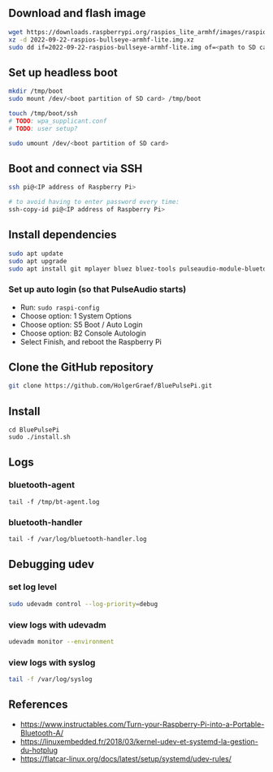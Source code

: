 ## Download and flash image

```sh
wget https://downloads.raspberrypi.org/raspios_lite_armhf/images/raspios_lite_armhf-2022-09-26/2022-09-22-raspios-bullseye-armhf-lite.img.xz
xz -d 2022-09-22-raspios-bullseye-armhf-lite.img.xz
sudo dd if=2022-09-22-raspios-bullseye-armhf-lite.img of=<path to SD card> bs=4M conv=fsync
```

## Set up headless boot

```sh
mkdir /tmp/boot
sudo mount /dev/<boot partition of SD card> /tmp/boot

touch /tmp/boot/ssh
# TODO: wpa_supplicant.conf
# TODO: user setup?

sudo umount /dev/<boot partition of SD card>
```

## Boot and connect via SSH

```sh
ssh pi@<IP address of Raspberry Pi>

# to avoid having to enter password every time:
ssh-copy-id pi@<IP address of Raspberry Pi>
```

## Install dependencies

```sh
sudo apt update
sudo apt upgrade
sudo apt install git mplayer bluez bluez-tools pulseaudio-module-bluetooth
```

### Set up auto login (so that PulseAudio starts)

* Run: `sudo raspi-config`
* Choose option: 1 System Options
* Choose option: S5 Boot / Auto Login
* Choose option: B2 Console Autologin
* Select Finish, and reboot the Raspberry Pi

## Clone the GitHub repository

```sh
git clone https://github.com/HolgerGraef/BluePulsePi.git
```

## Install

```
cd BluePulsePi
sudo ./install.sh
```

## Logs

### bluetooth-agent

```
tail -f /tmp/bt-agent.log
```

### bluetooth-handler

```
tail -f /var/log/bluetooth-handler.log
```

## Debugging udev

### set log level

```sh
sudo udevadm control --log-priority=debug
```

### view logs with udevadm

```sh
udevadm monitor --environment
```

### view logs with syslog

```sh
tail -f /var/log/syslog
```

## References

- https://www.instructables.com/Turn-your-Raspberry-Pi-into-a-Portable-Bluetooth-A/
- https://linuxembedded.fr/2018/03/kernel-udev-et-systemd-la-gestion-du-hotplug
- https://flatcar-linux.org/docs/latest/setup/systemd/udev-rules/
